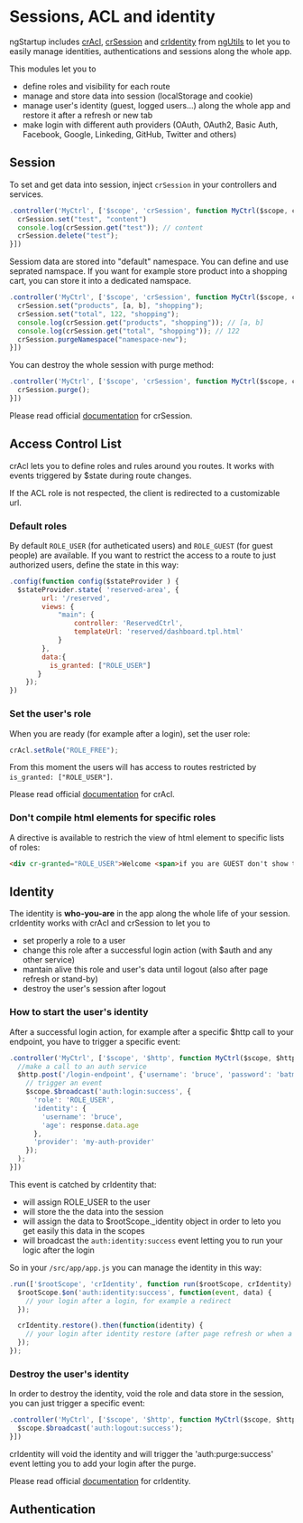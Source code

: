 # Sessions, ACL and identity

ngStartup includes [crAcl](https://github.com/ngutils/cr-acl), [crSession](https://github.com/ngutils/cr-session) and [crIdentity](https://github.com/ngutils/cr-identity) from [ngUtils](https://github.com/ngutils) to let you to easily manage identities, authentications and sessions along the whole app.

This modules let you to

* define roles and visibility for each route
* manage and store data into session (localStorage and cookie)
* manage user's identity (guest, logged users...) along the whole app and restore it after a refresh or new tab
* make login with different auth providers (OAuth, OAuth2, Basic Auth, Facebook, Google, Linkeding, GitHub, Twitter and others)

## Session

To set and get data into session, inject `crSession` in your controllers and services.

``` javascript
.controller('MyCtrl', ['$scope', 'crSession', function MyCtrl($scope, crSession) {
  crSession.set("test", "content")
  console.log(crSession.get("test")); // content
  crSession.delete("test");
}])
```

Sessiom data are stored into "default" namespace. You can define and use seprated namspace. If you want for example store product into a shopping cart, you can store it into a dedicated namspace.

``` javascript
.controller('MyCtrl', ['$scope', 'crSession', function MyCtrl($scope, crSession) {
  crSession.set("products", [a, b], "shopping");
  crSession.set("total", 122, "shopping");
  console.log(crSession.get("products", "shopping")); // [a, b]
  console.log(crSession.get("total", "shopping")); // 122
  crSession.purgeNamespace("namespace-new");
}])
```

You can destroy the whole session with purge method:

``` javascript
.controller('MyCtrl', ['$scope', 'crSession', function MyCtrl($scope, crSession) {
  crSession.purge();
}])
```

Please read official [documentation](https://github.com/ngutils/cr-session) for crSession.

## Access Control List
crAcl lets you to define roles and rules around you routes. It works with events triggered by $state during route changes.

If the ACL role is not respected, the client is redirected to a customizable url.

### Default roles
By default `ROLE_USER` (for autheticated users) and `ROLE_GUEST` (for guest people) are available. If you want to restrict the access to a route to just authorized users, define the state in this way:

``` javascript
.config(function config($stateProvider ) {
  $stateProvider.state( 'reserved-area', {
        url: '/reserved',
        views: {
            "main": {
                controller: 'ReservedCtrl',
                templateUrl: 'reserved/dashboard.tpl.html'
            }
        },
        data:{
          is_granted: ["ROLE_USER"]
       }
    });
})
```

### Set the user's role
When you are ready (for example after a login), set the user role:

``` javascript
crAcl.setRole("ROLE_FREE");
```

From this moment the users will has access to routes restricted by `is_granted: ["ROLE_USER"]`.

Please read official [documentation](https://github.com/ngutils/cr-acl) for crAcl.


### Don't compile html elements for specific roles
A directive is available to restrich the view of html element to specific lists of roles:

``` html
<div cr-granted="ROLE_USER">Welcome <span>if you are GUEST don't show this stuff</span></div>
```

## Identity
The identity is **who-you-are** in the app along the whole life of your session.
crIdentity works with crAcl and crSession to let you to

* set properly a role to a user
* change this role after a successful login action (with $auth and any other service)
* mantain alive this role and user's data until logout (also after page refresh or stand-by)
* destroy the user's session after logout

### How to start the user's identity
After a successful login action, for example after a specific $http call to your endpoint, you have to trigger a specific event:

``` javascript
.controller('MyCtrl', ['$scope', '$http', function MyCtrl($scope, $http) {
  //make a call to an auth service
  $http.post('/login-endpoint', {'username': 'bruce', 'password': 'batman'}).then(function(response)
    // trigger an event
    $scope.$broadcast('auth:login:success', {
      'role': 'ROLE_USER',
      'identity': {
        'username': 'bruce',
        'age': response.data.age
      },
      'provider': 'my-auth-provider'
    });
  );
}])
```

This event is catched by crIdentity that:

* will assign ROLE_USER to the user
* will store the the data into the session
* will assign the data to $rootScope._identity object in order to leto you get easily this data in the scopes
* will broadcast the `auth:identity:success` event letting you to run your logic after the login

So in your `/src/app/app.js` you can manage the identity in this way:

``` javascript
.run(['$rootScope', 'crIdentity', function run($rootScope, crIdentity) {
  $rootScope.$on('auth:identity:success', function(event, data) {
    // your login after a login, for example a redirect
  });  

  crIdentity.restore().then(function(identity) {
    // your login after identity restore (after page refresh or when a new tab is openend)
  });
});
```

### Destroy the user's identity
In order to destroy the identity, void the role and data store in the session, you can just trigger a specific event:

``` javascript
.controller('MyCtrl', ['$scope', '$http', function MyCtrl($scope, $http) {
  $scope.$broadcast('auth:logout:success');
}])
```

crIdentity will void the identity and will trigger the 'auth:purge:success' event letting you to add your login after the purge.

Please read official [documentation](https://github.com/ngutils/cr-identity) for crIdentity.


## Authentication
